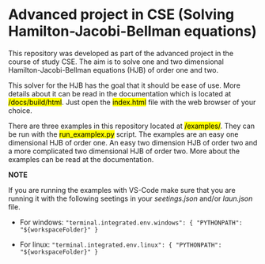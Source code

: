 # Advanced project in CSE (Solving Hamilton-Jacobi-Bellman equations)

This repository was developed as part of the advanced project in the course of study CSE. The aim is to solve one and two dimensional Hamilton-Jacobi-Bellman equations (HJB) of order one and two. 

This solver for the HJB has the goal that it should be ease of use. More details about it can be read in the documentation which is located at <mark>/docs/build/html</mark>. Just open the <mark>index.html</mark>  file with the web browser of your choice.

There are three examples in this repository located at <mark>/examples/</mark>. They can be run with the <mark>run_examplex.py</mark> script. The examples are an easy one dimensional HJB of order one. An easy two dimension HJB of order two and a more complicated two dimensional HJB of order two. More about the examples can be read at the documentation.

**NOTE**

If you are running the examples with VS-Code make sure that you are running it with the following seetings in your *seetings.json* and/or *laun.json* file.

- For windows:
`"terminal.integrated.env.windows": { "PYTHONPATH": "${workspaceFolder}" }`

- For linux:
`"terminal.integrated.env.linux": { "PYTHONPATH": "${workspaceFolder}" }`